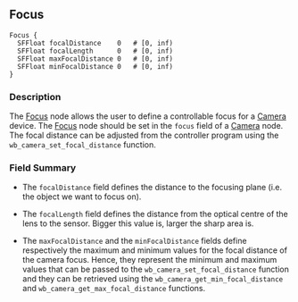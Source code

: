 ## Focus

```
Focus {
  SFFloat focalDistance    0   # [0, inf)
  SFFloat focalLength      0   # [0, inf)
  SFFloat maxFocalDistance 0   # [0, inf)
  SFFloat minFocalDistance 0   # [0, inf)
}
```

### Description

The [Focus](#focus) node allows the user to define a controllable focus for a [Camera](camera.md) device.
The [Focus](#focus) node should be set in the `focus` field of a [Camera](camera.md) node.
The focal distance can be adjusted from the controller program using the `wb_camera_set_focal_distance` function.

### Field Summary

- The `focalDistance` field defines the distance to the focusing plane (i.e. the
object we want to focus on).

- The `focalLength` field defines the distance from the optical centre of the lens
to the sensor. Bigger this value is, larger the sharp area is.

- The `maxFocalDistance` and the `minFocalDistance` fields define respectively the
maximum and minimum values for the focal distance of the camera focus. Hence,
they represent the minimum and maximum values that can be passed to the
`wb_camera_set_focal_distance` function and they can be retrieved using the
`wb_camera_get_min_focal_distance` and `wb_camera_get_max_focal_distance` functions.

